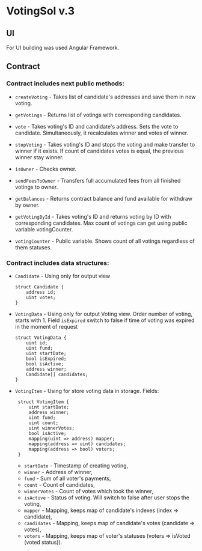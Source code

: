 # VotingSol v.3

## UI
For UI building was used Angular Framework.

## Contract

### Contract includes next public methods:

* `createVoting` - Takes list of candidate's addresses and save them in new voting.
* `getVotings` - Returns list of votings with corresponding candidates.

* `vote` - Takes voting's ID and candidate's address. Sets the vote to candidate. Simultaneously, it recalculates winner and votes of winner.

* `stopVoting` - Takes voting's ID  and stops the voting and make transfer to winner if it exists. If count of candidates votes is equal, the previous winner stay winner.

* `isOwner` - Checks owner.

* `sendFeesToOwner` - Transfers full accumulated fees from all finished votings to owner.

* `getBalances` - Returns contract balance and fund available for withdraw by owner.

* `getVotingById` - Takes voting's ID and returns voting by ID with corresponding candidates. Max count of votings can get using public variable votingCounter.

* `votingCounter` - Public variable. Shows count of all votings regardless of them statuses.

### Contract includes data structures:

* `Candidate` - Using only for output view

    ```
    struct Candidate {
        address id;
        uint votes;
    }
    ```

* `VotingData` - Using only for output Voting view. Order number of voting, starts with 1. Field `isExpired` switch to false if time of voting was expired in the moment of request

    ```    
    struct VotingData {
        uint id; 
        uint fund;
        uint startDate;
        bool isExpired; 
        bool isActive;
        address winner;
        Candidate[] candidates;
    }
    ```

* `VotingItem` - Using for store voting data in storage. Fields:

   ```
    struct VotingItem {
        uint startDate;
        address winner;
        uint fund; 
        uint count;
        uint winnerVotes;
        bool isActive; 
        mapping(uint => address) mapper;    
        mapping(address => uint) candidates;
        mapping(address => bool) voters;    
    }
   ```

    - `startDate`   - Timestamp of creating voting,
    - `winner`      - Address of winner,
    - `fund`        - Sum of all voter's payments,
    - `count`       - Count of candidates,
    - `winnerVotes` - Count of votes which took the winner,
    - `isActive`    - Status of voting. Will switch to false after user stops the voting,
    - `mapper`      - Mapping, keeps map of candidate's indexes  (index => candidate),
    - `candidates`  - Mapping, keeps map of candidate's votes (candidate => votes),
    - `voters`      - Mapping, keeps map of voter's statuses (voters => isVoted (voted status)).

